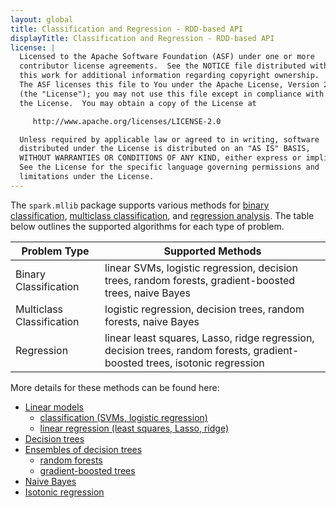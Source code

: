 ```yaml
---
layout: global
title: Classification and Regression - RDD-based API
displayTitle: Classification and Regression - RDD-based API
license: |
  Licensed to the Apache Software Foundation (ASF) under one or more
  contributor license agreements.  See the NOTICE file distributed with
  this work for additional information regarding copyright ownership.
  The ASF licenses this file to You under the Apache License, Version 2.0
  (the "License"); you may not use this file except in compliance with
  the License.  You may obtain a copy of the License at

     http://www.apache.org/licenses/LICENSE-2.0

  Unless required by applicable law or agreed to in writing, software
  distributed under the License is distributed on an "AS IS" BASIS,
  WITHOUT WARRANTIES OR CONDITIONS OF ANY KIND, either express or implied.
  See the License for the specific language governing permissions and
  limitations under the License.
---
```


The `spark.mllib` package supports various methods for
[binary classification](http://en.wikipedia.org/wiki/Binary_classification),
[multiclass
classification](http://en.wikipedia.org/wiki/Multiclass_classification), and
[regression analysis](http://en.wikipedia.org/wiki/Regression_analysis). The table below outlines
the supported algorithms for each type of problem.

<div class="table-wrapper">
<table>
  <thead>
    <tr><th>Problem Type</th><th>Supported Methods</th></tr>
  </thead>
  <tbody>
    <tr>
      <td>Binary Classification</td><td>linear SVMs, logistic regression, decision trees, random forests, gradient-boosted trees, naive Bayes</td>
    </tr>
    <tr>
      <td>Multiclass Classification</td><td>logistic regression, decision trees, random forests, naive Bayes</td>
    </tr>
    <tr>
      <td>Regression</td><td>linear least squares, Lasso, ridge regression, decision trees, random forests, gradient-boosted trees, isotonic regression</td>
    </tr>
  </tbody>
</table>
</div>

More details for these methods can be found here:

* [Linear models](mllib-linear-methods.html)
  * [classification (SVMs, logistic regression)](mllib-linear-methods.html#classification)
  * [linear regression (least squares, Lasso, ridge)](mllib-linear-methods.html#linear-least-squares-lasso-and-ridge-regression)
* [Decision trees](mllib-decision-tree.html)
* [Ensembles of decision trees](mllib-ensembles.html)
  * [random forests](mllib-ensembles.html#random-forests)
  * [gradient-boosted trees](mllib-ensembles.html#gradient-boosted-trees-gbts)
* [Naive Bayes](mllib-naive-bayes.html)
* [Isotonic regression](mllib-isotonic-regression.html)
